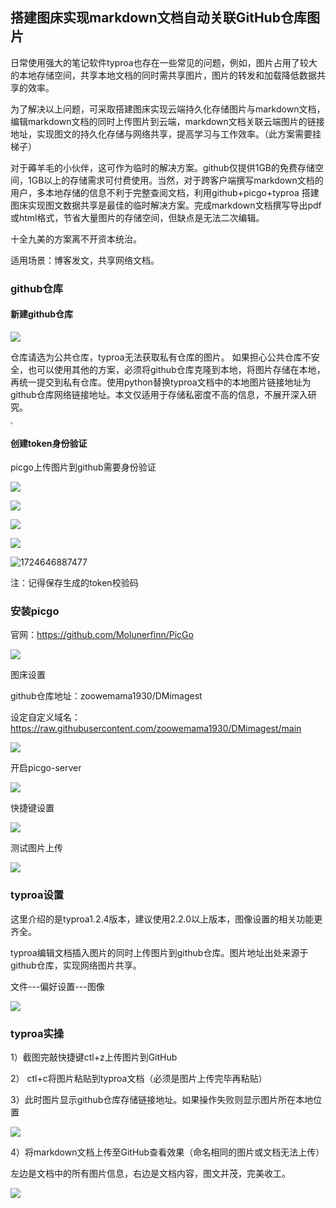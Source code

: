 ## 搭建图床实现markdown文档自动关联GitHub仓库图片

​       日常使用强大的笔记软件typroa也存在一些常见的问题，例如，图片占用了较大的本地存储空间，共享本地文档的同时需共享图片，图片的转发和加载降低数据共享的效率。

为了解决以上问题，可采取搭建图床实现云端持久化存储图片与markdown文档，编辑markdown文档的同时上传图片到云端，markdown文档关联云端图片的链接地址，实现图文的持久化存储与网络共享，提高学习与工作效率。（此方案需要挂梯子）

对于薅羊毛的小伙伴，这可作为临时的解决方案。github仅提供1GB的免费存储空间，1GB以上的存储需求可付费使用。当然，对于跨客户端撰写markdown文档的用户，多本地存储的信息不利于完整查阅文档，利用github+picgo+typroa 搭建图床实现图文数据共享是最佳的临时解决方案。完成markdown文档撰写导出pdf或html格式，节省大量图片的存储空间，但缺点是无法二次编辑。

十全九美的方案离不开资本统治。

适用场景：博客发文，共享网络文档。

### github仓库

#### 新建github仓库 

![](https://raw.githubusercontent.com/zoowemama1930/DMimagest/main/20240826123103.png)

仓库请选为公共仓库，typroa无法获取私有仓库的图片。 如果担心公共仓库不安全，也可以使用其他的方案，必须将github仓库克隆到本地，将图片存储在本地，再统一提交到私有仓库。使用python替换typroa文档中的本地图片链接地址为github仓库网络链接地址。本文仅适用于存储私密度不高的信息，不展开深入研究。

<img src="https://raw.githubusercontent.com/zoowemama1930/DMimagest/main/20240826123045.png" style="zoom:25%;" />

#### 创建token身份验证

picgo上传图片到github需要身份验证

![](https://raw.githubusercontent.com/zoowemama1930/DMimagest/main/20240826123236.png)

![](https://raw.githubusercontent.com/zoowemama1930/DMimagest/main/20240826123315.png)

![](https://raw.githubusercontent.com/zoowemama1930/DMimagest/main/20240826123338.png)

![](https://raw.githubusercontent.com/zoowemama1930/DMimagest/main/20240826123356.png)



![1724646887477](C:%5CUsers%5Clamp3%5CAppData%5CRoaming%5CTypora%5Ctypora-user-images%5C1724646887477.png)

注：记得保存生成的token校验码



###  安装picgo

官网：https://github.com/Molunerfinn/PicGo

![](https://raw.githubusercontent.com/zoowemama1930/DMimagest/main/20240826123929.png)

图床设置

github仓库地址：zoowemama1930/DMimagest

设定自定义域名：https://raw.githubusercontent.com/zoowemama1930/DMimagest/main

![](https://raw.githubusercontent.com/zoowemama1930/DMimagest/main/20240826123916.png)

开启picgo-server

![](https://raw.githubusercontent.com/zoowemama1930/DMimagest/main/20240826124129.png)

快捷键设置

![](https://raw.githubusercontent.com/zoowemama1930/DMimagest/main/20240826124010.png)

测试图片上传

![](https://raw.githubusercontent.com/zoowemama1930/DMimagest/main/20240826124043.png)

### typroa设置

这里介绍的是typroa1.2.4版本，建议使用2.2.0以上版本，图像设置的相关功能更齐全。

typroa编辑文档插入图片的同时上传图片到github仓库。图片地址出处来源于github仓库，实现网络图片共享。

文件---偏好设置---图像

![](https://raw.githubusercontent.com/zoowemama1930/DMimagest/main/20240826125509.png)

### typroa实操

1）截图完敲快捷键ctl+z上传图片到GitHub

2） ctl+c将图片粘贴到typroa文档（必须是图片上传完毕再粘贴）

3）此时图片显示github仓库存储链接地址。如果操作失败则显示图片所在本地位置

![](https://raw.githubusercontent.com/zoowemama1930/DMimagest/main/20240826125540.png)

4）将markdown文档上传至GitHub查看效果（命名相同的图片或文档无法上传）

左边是文档中的所有图片信息，右边是文档内容，图文并茂，完美收工。

![](https://raw.githubusercontent.com/zoowemama1930/DMimagest/main/20240826130806.png)